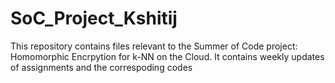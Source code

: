 # SoC_Project_Kshitij

This repository contains files relevant to the Summer of Code project: Homomorphic Encrpytion for k-NN on the Cloud.
It contains weekly updates of assignments and the correspoding codes

